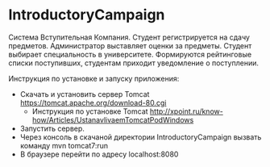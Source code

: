 # IntroductoryCampaign

Система Вступительная Компания. 
Студент регистрируется на сдачу предметов. 
Администратор выставляет оценки за предметы.
Студент выбирает специальность в университете.
 Формируются рейтинговые списки поступивших, студентам приходит уведомление о поступлении.
 
 Инструкция по установке и запуску приложения:
 - Скачать и установить сервер Tomcat https://tomcat.apache.org/download-80.cgi
     - Инструкция по установке Tomcat http://xpoint.ru/know-how/Articles/UstanavlivaemTomcatPodWindows
 - Запустить сервер.
 - Через консоль в скачаной директории IntroductoryCampaign вызвать команду mvn tomcat7:run
 - В браузере перейти по адресу localhost:8080